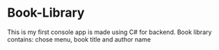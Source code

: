 # Book-Library
This is my first console app is made using C# for backend.
Book library contains: chose menu, book title and author name
